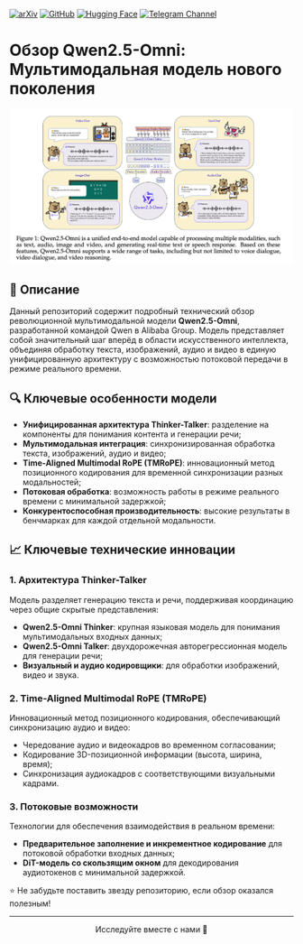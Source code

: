 [![arXiv](https://img.shields.io/badge/arXiv-2501.12948-b31b1b.svg)](https://arxiv.org/abs/2503.20215)
[![GitHub](https://img.shields.io/badge/GitHub-Qwen2.5-Omni-brightgreen)](https://github.com/QwenLM/Qwen2.5-Omni)
[![Hugging Face](https://img.shields.io/badge/%F0%9F%A4%97%20Hugging%20Face-Models-yellow)](https://huggingface.co/Qwen/Qwen2.5-Omni-7B)
[![Telegram Channel](https://img.shields.io/badge/Telegram-TheWeeklyBrief-blue)](https://t.me/TheWeeklyBrief)

# Обзор Qwen2.5-Omni: Мультимодальная модель нового поколения

![Qwen2.5-Omni Banner](https://raw.githubusercontent.com/Verbasik/Weekly-arXiv-ML-AI-Research-Review/refs/heads/develop/2025/week-14/assets/Figure_1.png)

## 📝 Описание

Данный репозиторий содержит подробный технический обзор революционной мультимодальной модели **Qwen2.5-Omni**, разработанной командой Qwen в Alibaba Group. Модель представляет собой значительный шаг вперёд в области искусственного интеллекта, объединяя обработку текста, изображений, аудио и видео в единую унифицированную архитектуру с возможностью потоковой передачи в режиме реального времени.

## 🔍 Ключевые особенности модели

- **Унифицированная архитектура Thinker-Talker**: разделение на компоненты для понимания контента и генерации речи;
- **Мультимодальная интеграция**: синхронизированная обработка текста, изображений, аудио и видео;
- **Time-Aligned Multimodal RoPE (TMRoPE)**: инновационный метод позиционного кодирования для временной синхронизации разных модальностей;
- **Потоковая обработка**: возможность работы в режиме реального времени с минимальной задержкой;
- **Конкурентоспособная производительность**: высокие результаты в бенчмарках для каждой отдельной модальности.

## 📈 Ключевые технические инновации

### 1. Архитектура Thinker-Talker

Модель разделяет генерацию текста и речи, поддерживая координацию через общие скрытые представления:

- **Qwen2.5-Omni Thinker**: крупная языковая модель для понимания мультимодальных входных данных;
- **Qwen2.5-Omni Talker**: двухдорожечная авторегрессионная модель для генерации речи;
- **Визуальный и аудио кодировщики**: для обработки изображений, видео и звука.

### 2. Time-Aligned Multimodal RoPE (TMRoPE)

Инновационный метод позиционного кодирования, обеспечивающий синхронизацию аудио и видео:

- Чередование аудио и видеокадров во временном согласовании;
- Кодирование 3D-позиционной информации (высота, ширина, время);
- Синхронизация аудиокадров с соответствующими визуальными кадрами.

### 3. Потоковые возможности

Технологии для обеспечения взаимодействия в реальном времени:

- **Предварительное заполнение и инкрементное кодирование** для потоковой обработки входных данных;
- **DiT-модель со скользящим окном** для декодирования аудиотокенов с минимальной задержкой.

⭐ Не забудьте поставить звезду репозиторию, если обзор оказался полезным!

---

<p align="center">Исследуйте вместе с нами 🚀</p>